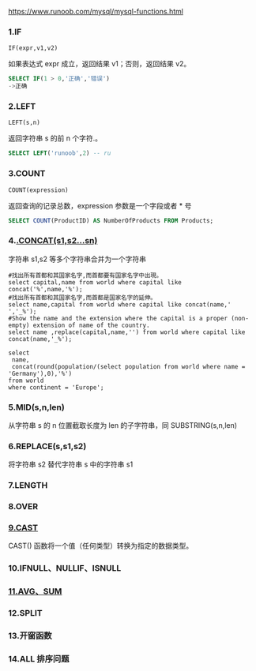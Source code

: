 https://www.runoob.com/mysql/mysql-functions.html

### 1.IF

`IF(expr,v1,v2)`

如果表达式 expr 成立，返回结果 v1；否则，返回结果 v2。

```sql
SELECT IF(1 > 0,'正确','错误')    
->正确
```

### 2.LEFT

`LEFT(s,n)`

返回字符串 s 的前 n 个字符.。

```sql
SELECT LEFT('runoob',2) -- ru
```

### 3.COUNT

`COUNT(expression)`

 返回查询的记录总数，expression 参数是一个字段或者 * 号

```sql
SELECT COUNT(ProductID) AS NumberOfProducts FROM Products;
```

### 4.[.CONCAT(s1,s2...sn)](https://www.runoob.com/mysql/mysql-functions.html)

字符串 s1,s2 等多个字符串合并为一个字符串

```mysql
#找出所有首都和其国家名字,而首都要有国家名字中出現。
select capital,name from world where capital like concat('%',name,'%'); 
#找出所有首都和其国家名字,而首都是国家名字的延伸。
select name,capital from world where capital like concat(name,' ','_%');
#Show the name and the extension where the capital is a proper (non-empty) extension of name of the country.
select name ,replace(capital,name,'') from world where capital like concat(name,'_%');
```

```mysql
select 
 name, 
 concat(round(population/(select population from world where name = 'Germany'),0),'%') 
from world 
where continent = 'Europe';
```



### 5.MID(s,n,len)

从字符串 s 的 n 位置截取长度为 len 的子字符串，同 SUBSTRING(s,n,len)

### 6.REPLACE(s,s1,s2)

将字符串 s2 替代字符串 s 中的字符串 s1

### 7.LENGTH 

### 8.OVER
[1]: https://hg95.github.io/DataBase/MySQL/%E7%AA%97%E5%8F%A3%E5%87%BD%E6%95%B0/%E7%AA%97%E5%8F%A3%E5%87%BD%E6%95%B0.html	"窗口函数"

### [9.CAST](https://www.w3ccoo.com/mysql/func_mysql_cast.asp)

CAST() 函数将一个值（任何类型）转换为指定的数据类型。

### 10.IFNULL、NULLIF、ISNULL

[1]: https://blog.csdn.net/pan_junbiao/article/details/85928004	" MySQL中IF()、IFNULL()、NULLIF()、ISNULL()函数的使用"

### [11.AVG、SUM](https://www.w3ccoo.com/mysql/mysql_count_avg_sum.html)

### 12.SPLIT

### 13.开窗函数

[1]: https://cloud.baidu.com/article/2862241	"深入了解SQL开窗函数"

### 14.ALL  排序问题



